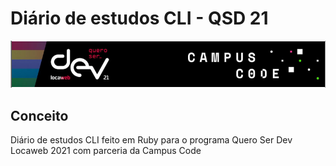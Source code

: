 # Diário de estudos CLI - QSD 21
[<img src="/images/qsd2021.png"/>](/images/qsd2021.png)

## Conceito

Diário de estudos CLI feito em Ruby para o programa Quero Ser Dev Locaweb 2021 com parceria da Campus Code